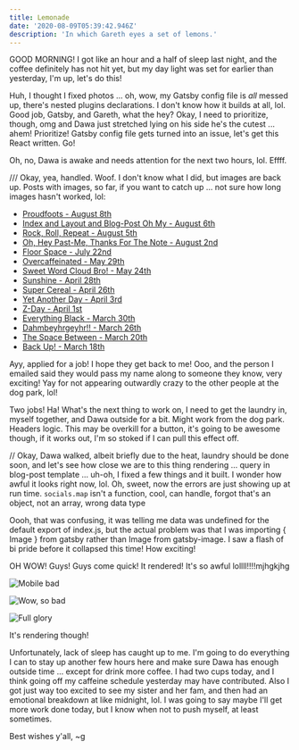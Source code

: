 ```yaml
---
title: Lemonade
date: '2020-08-09T05:39:42.946Z'
description: 'In which Gareth eyes a set of lemons.'
---
```


GOOD MORNING! I got like an hour and a half of sleep last night, and the coffee definitely has not hit yet, but my day light was set for earlier than yesterday, I'm up, let's do this!

Huh, I thought I fixed photos ... oh, wow, my Gatsby config file is _all_ messed up, there's nested plugins declarations. I don't know how it builds at all, lol. Good job, Gatsby, and Gareth, what the hey? Okay, I need to prioritize, though, omg and Dawa just stretched lying on his side he's the cutest ... ahem! Prioritize! Gatsby config file gets turned into an issue, let's get this React written. Go!

Oh, no, Dawa is awake and needs attention for the next two hours, lol. Effff.

/// Okay, yea, handled. Woof. I don't know what I did, but images are back up. Posts with images, so far, if you want to catch up ... not sure how long images hasn't worked, lol:

- [Proudfoots - August 8th](http://garethfield.com/proudfoots/)
- [Index and Layout and Blog-Post Oh My - August 6th](http://garethfield.com/index-and-layout-and-blog-post-oh-my/)
- [Rock, Roll, Repeat - August 5th](http://garethfield.com/rock,-roll,-repeat/)
- [Oh, Hey Past-Me, Thanks For The Note - August 2nd](http://garethfield.com/oh,-hey-past-me,-thanks-for-the-note/)
- [Floor Space - July 22nd](http://garethfield.com/floor-space/)
- [Overcaffeinated - May 29th](http://garethfield.com/overcaffeinated/)
- [Sweet Word Cloud Bro! - May 24th](http://garethfield.com/sweet-word-cloud-bro/)
- [Sunshine - April 28th](http://garethfield.com/sunshine/)
- [Super Cereal - April 26th](http://garethfield.com/super-cereal/)
- [Yet Another Day - April 3rd](http://garethfield.com/yet-another-day/)
- [Z-Day - April 1st](http://garethfield.com/z-day/)
- [Everything Black - March 30th](http://garethfield.com/everything-black/)
- [Dahmbeyhrgeyhr!! - March 26th](http://garethfield.com/dahmbeyhrgeyhr/)
- [The Space Between - March 20th](http://garethfield.com/the-space-between/)
- [Back Up! - March 18th](http://garethfield.com/back-up/)

Ayy, applied for a job! I hope they get back to me! Ooo, and the person I emailed said they would pass my name along to someone they know, very exciting! Yay for not appearing outwardly crazy to the other people at the dog park, lol!

Two jobs! Ha! What's the next thing to work on, I need to get the laundry in, myself together, and Dawa outside for a bit. Might work from the dog park. Headers logic. This may be overkill for a button, it's going to be awesome though, if it works out, I'm so stoked if I can pull this effect off.

// Okay, Dawa walked, albeit briefly due to the heat, laundry should be done soon, and let's see how close we are to this thing rendering ... query in blog-post template ... uh-oh, I fixed a few things and it built. I wonder how awful it looks right now, lol. Oh, sweet, now the errors are just showing up at run time. `socials.map` isn't a function, cool, can handle, forgot that's an object, not an array, wrong data type

Oooh, that was confusing, it was telling me data was undefined for the default export of index.js, but the actual problem was that I was importing { Image } from gatsby rather than Image from gatsby-image. I saw a flash of bi pride before it collapsed this time! How exciting!

OH WOW! Guys! Guys come quick! It rendered! It's so awful lollll!!!!mjhgkjhg

![Mobile bad](/mobileBad.png)

![Wow, so bad](/soBad.png)

![Full glory](/fullGlory.png)

It's rendering though!

Unfortunately, lack of sleep has caught up to me. I'm going to do everything I can to stay up another few hours here and make sure Dawa has enough outside time ... except for drink more coffee. I had two cups today, and I think going off my caffeine schedule yesterday may have contributed. Also I got just way too excited to see my sister and her fam, and then had an emotional breakdown at like midnight, lol. I was going to say maybe I'll get more work done today, but I know when not to push myself, at least sometimes.

Best wishes y'all,
~g
